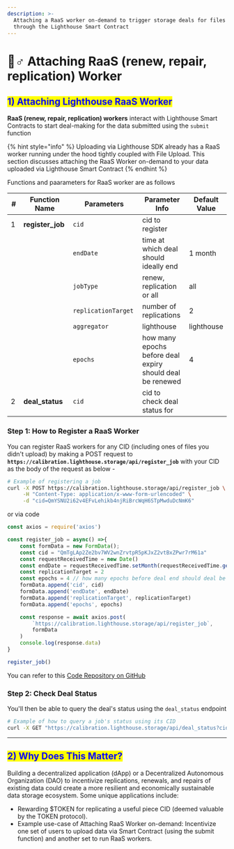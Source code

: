 ```yaml
---
description: >-
  Attaching a RaaS worker on-demand to trigger storage deals for files uploaded
  through the Lighthouse Smart Contract
---
```


# 👷♂ Attaching RaaS (renew, repair, replication) Worker

## <mark style="color:blue;">1) Attaching Lighthouse RaaS Worker</mark>

**RaaS (renew, repair, replication) workers** interact with Lighthouse Smart Contracts to start deal-making for the data submitted using the `submit` function

{% hint style="info" %}
Uploading via Lighthouse SDK already has a RaaS worker running under the hood tightly coupled with File Upload. This section discusses attaching the RaaS Worker on-demand to your data uploaded via Lighthouse Smart Contract
{% endhint %}

Functions and paarameters for RaaS worker are as follows

<table><thead><tr><th width="59">#</th><th width="155">Function Name</th><th width="211">Parameters</th><th width="155">Parameter Info</th><th>Default Value</th></tr></thead><tbody><tr><td>1</td><td><strong>register_job</strong></td><td><code>cid</code></td><td>cid to register</td><td></td></tr><tr><td></td><td></td><td><code>endDate</code></td><td>time at which deal should ideally end</td><td>1 month</td></tr><tr><td></td><td></td><td><code>jobType</code></td><td>renew, replication or all</td><td>all</td></tr><tr><td></td><td></td><td><code>replicationTarget</code></td><td>number of replications</td><td>2</td></tr><tr><td></td><td></td><td><code>aggregator</code></td><td>lighthouse</td><td>lighthouse</td></tr><tr><td></td><td></td><td><code>epochs</code></td><td>how many epochs before deal expiry should deal be renewed</td><td>4</td></tr><tr><td>2</td><td><strong>deal_status</strong></td><td><code>cid</code></td><td>cid to check deal status for</td><td></td></tr></tbody></table>

### Step 1: How to Register a RaaS Worker

You can register RaaS workers for any CID (including ones of files you didn't upload) by making a POST request to **`https://calibration.lighthouse.storage/api/register_job`** with your CID as the body of the request as below -&#x20;

```bash
# Example of registering a job
curl -X POST https://calibration.lighthouse.storage/api/register_job \
     -H "Content-Type: application/x-www-form-urlencoded" \
     -d "cid=QmYSNU2i62v4EFvLehikb4njRiBrcWqH6STpMwduDcNmK6"
```

or via code

```javascript
const axios = require('axios')

const register_job = async() =>{
    const formData = new FormData();
    const cid = "QmTgLAp2Ze2bv7WV2wnZrvtpR5pKJxZ2vtBxZPwr7rM61a"
    const requestReceivedTime = new Date()
    const endDate = requestReceivedTime.setMonth(requestReceivedTime.getMonth() + 1)
    const replicationTarget = 2
    const epochs = 4 // how many epochs before deal end should deal be renewed
    formData.append('cid', cid)
    formData.append('endDate', endDate)
    formData.append('replicationTarget', replicationTarget)
    formData.append('epochs', epochs)

    const response = await axios.post(
        `https://calibration.lighthouse.storage/api/register_job`,
        formData
    )
    console.log(response.data)
}

register_job()
```

You can refer to this [Code Repository on GitHub](https://github.com/lighthouse-web3/Lighthouse-FVM-Demo/tree/main/scripts)

### Step 2: Check Deal Status

You'll then be able to query the deal's status using the `deal_status` endpoint

```bash
# Example of how to query a job's status using its CID
curl -X GET "https://calibration.lighthouse.storage/api/deal_status?cid=your_CID_here"
```

***

## <mark style="color:blue;">2) Why Does This Matter?</mark>

Building a decentralized application (dApp) or a Decentralized Autonomous Organization (DAO) to incentivize replications, renewals, and repairs of existing data could create a more resilient and economically sustainable data storage ecosystem. Some unique applications include:

* Rewarding $TOKEN for replicating a useful piece CID (deemed valuable by the TOKEN protocol).
* Example use-case of Attaching RaaS Worker on-demand: Incentivize one set of users to upload data via Smart Contract (using the submit function) and another set to run RaaS workers.

